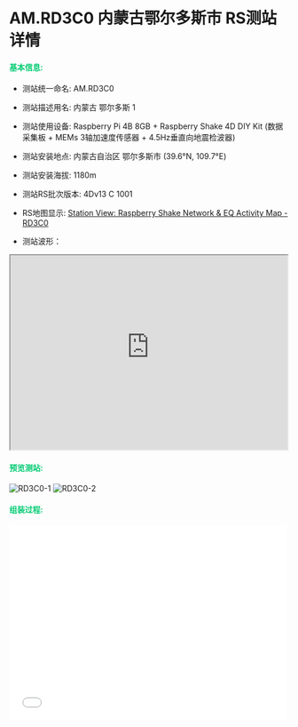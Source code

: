 # AM.RD3C0 内蒙古鄂尔多斯市 RS测站 详情

#### <font color="\#3CB371">基本信息:</font>

- 测站统一命名: AM.RD3C0
- 测站描述用名: 内蒙古 鄂尔多斯 1
- 测站使用设备: Raspberry Pi 4B 8GB + Raspberry Shake 4D DIY Kit (数据采集板 + MEMs 3轴加速度传感器 + 4.5Hz垂直向地震检波器)

- 测站安装地点: 内蒙古自治区 鄂尔多斯市 (39.6°N, 109.7°E)
- 测站安装海拔: 1180m
- 测站RS批次版本: 4Dv13 C 1001
- RS地图显示: [Station View: Raspberry Shake Network & EQ Activity Map - RD3C0](https://stationview.raspberryshake.org/#/?lat=39.61261&lon=110.59025&zoom=8.000&sta=RD3C0)
 
 - 测站波形：
 <iframe width="500" height="350" src="https://dataview.raspberryshake.org/#/embed/AM/RD3C0/00/EHZ"></iframe>



#### <font color="\#3CB371">预览测站:</font>

<img src=".\media\RD3C0-1.jpg" alt="RD3C0-1"  />

<img src=".\media\RD3C0-2.jpg" alt="RD3C0-2"  />



#### <font color="\#3CB371">组装过程:</font>

<iframe width="500" height="350" src="//player.bilibili.com/player.html?aid=913900674&bvid=BV1SM4y1p7ty&cid=1211538473&p=1" scrolling="no" border="0" frameborder="no" framespacing="0" allowfullscreen="true"> </iframe>

